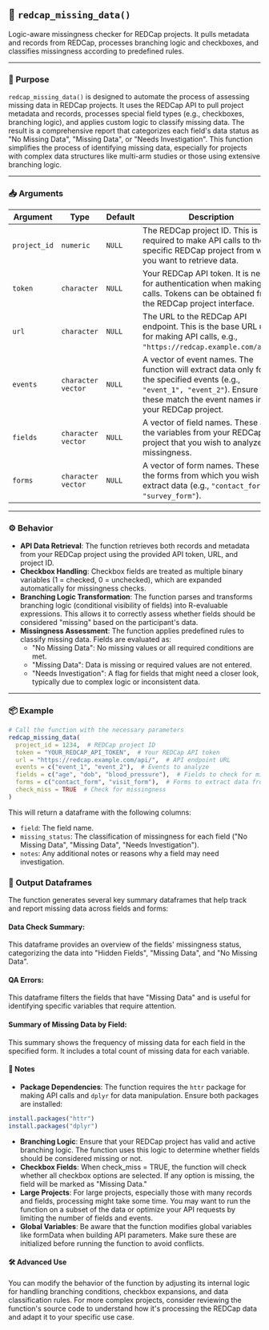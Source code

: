 ## 🧠 `redcap_missing_data()`

Logic-aware missingness checker for REDCap projects. It pulls metadata and records from REDCap, processes branching logic and checkboxes, and classifies missingness according to predefined rules.

---

### 🧠 Purpose

`redcap_missing_data()` is designed to automate the process of assessing missing data in REDCap projects. It uses the REDCap API to pull project metadata and records, processes special field types (e.g., checkboxes, branching logic), and applies custom logic to classify missing data. The result is a comprehensive report that categorizes each field's data status as "No Missing Data", "Missing Data", or "Needs Investigation". This function simplifies the process of identifying missing data, especially for projects with complex data structures like multi-arm studies or those using extensive branching logic.

---

### 📥 Arguments

| Argument      | Type                | Default | Description                                                                                                                                                 |
|---------------|---------------------|---------|-------------------------------------------------------------------------------------------------------------------------------------------------------------|
| `project_id`  | `numeric`           | `NULL`  | The REDCap project ID. This is required to make API calls to the specific REDCap project from which you want to retrieve data.                                |
| `token`       | `character`         | `NULL`  | Your REDCap API token. It is needed for authentication when making API calls. Tokens can be obtained from the REDCap project interface.                      |
| `url`         | `character`         | `NULL`  | The URL to the REDCap API endpoint. This is the base URL used for making API calls, e.g., `"https://redcap.example.com/api/"`.                              |
| `events`      | `character vector`  | `NULL`  | A vector of event names. The function will extract data only for the specified events (e.g., `"event_1", "event_2"`). Ensure that these match the event names in your REDCap project. |
| `fields`      | `character vector`  | `NULL`  | A vector of field names. These are the variables from your REDCap project that you wish to analyze for missingness.                                           |
| `forms`       | `character vector`  | `NULL`  | A vector of form names. These are the forms from which you wish to extract data (e.g., `"contact_form", "survey_form"`).                         

---

### ⚙️ Behavior

- **API Data Retrieval**: The function retrieves both records and metadata from your REDCap project using the provided API token, URL, and project ID.
- **Checkbox Handling**: Checkbox fields are treated as multiple binary variables (1 = checked, 0 = unchecked), which are expanded automatically for missingness checks.
- **Branching Logic Transformation**: The function parses and transforms branching logic (conditional visibility of fields) into R-evaluable expressions. This allows it to correctly assess whether fields should be considered "missing" based on the participant's data.
- **Missingness Assessment**: The function applies predefined rules to classify missing data. Fields are evaluated as:
  - "No Missing Data": No missing values or all required conditions are met.
  - "Missing Data": Data is missing or required values are not entered.
  - "Needs Investigation": A flag for fields that might need a closer look, typically due to complex logic or inconsistent data.

---

### 📦 Example

```r
# Call the function with the necessary parameters
redcap_missing_data(
  project_id = 1234,  # REDCap project ID
  token = "YOUR_REDCAP_API_TOKEN",  # Your REDCap API token
  url = "https://redcap.example.com/api/",  # API endpoint URL
  events = c("event_1", "event_2"),  # Events to analyze
  fields = c("age", "dob", "blood_pressure"),  # Fields to check for missing data
  forms = c("contact_form", "visit_form"),  # Forms to extract data from
  check_miss = TRUE  # Check for missingness
)
```

This will return a dataframe with the following columns:

- `field`: The field name.
- `missing_status`: The classification of missingness for each field ("No Missing Data", "Missing Data", "Needs Investigation").
- `notes`: Any additional notes or reasons why a field may need investigation.

### 📝 Output Dataframes
The function generates several key summary dataframes that help track and report missing data across fields and forms:

#### Data Check Summary:
This dataframe provides an overview of the fields' missingness status, categorizing the data into "Hidden Fields", "Missing Data", and "No Missing Data".

#### QA Errors:
This dataframe filters the fields that have "Missing Data" and is useful for identifying specific variables that require attention.

#### Summary of Missing Data by Field:
This summary shows the frequency of missing data for each field in the specified form. It includes a total count of missing data for each variable.


#### 🚨 Notes
- **Package Dependencies**: The function requires the `httr` package for making API calls and `dplyr` for data manipulation. Ensure both packages are installed:

```r
install.packages("httr")
install.packages("dplyr")
```

- **Branching Logic**: Ensure that your REDCap project has valid and active branching logic. The function uses this logic to determine whether fields should be considered missing or not.
- **Checkbox Fields**: When check_miss = TRUE, the function will check whether all checkbox options are selected. If any option is missing, the field will be marked as "Missing Data."
- **Large Projects**: For large projects, especially those with many records and fields, processing might take some time. You may want to run the function on a subset of the data or optimize your API requests by limiting the number of fields and events.
- **Global Variables**: Be aware that the function modifies global variables like formData when building API parameters. Make sure these are initialized before running the function to avoid conflicts.



#### 🛠️ Advanced Use
You can modify the behavior of the function by adjusting its internal logic for handling branching conditions, checkbox expansions, and data classification rules. For more complex projects, consider reviewing the function's source code to understand how it's processing the REDCap data and adapt it to your specific use case.
